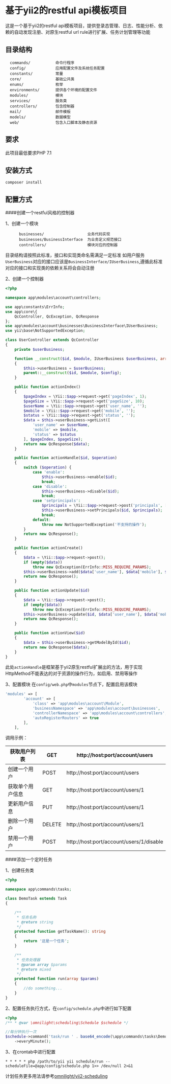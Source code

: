基于yii2的restful api模板项目
============================

这是一个基于yii2的restful api模板项目，提供登录态管理、日志、性能分析、依赖的自动发现注册、对原生restful url rule进行扩展、任务计划管理等功能

目录结构
-------------------

      commands/           命令行程序
      config/             应用配置文件及系统任务配置
      constants/          常量
      core/               基础公共类
      enums/              枚举
      environments/       提供各个环境的配置文件
      modules/            模块
      services/           服务类
      controllers/        包含控制器
      mail/               邮件模板
      models/             数据模型
      web/                包含入口脚本及静态资源



要求
------------

此项目最低要求PHP 7.1


安装方式
------------
~~~
composer install
~~~

配置方式
-------------
####创建一个restful风格的控制器

1、创建一个模块
~~~
      businesses/                   业务代码实现
      businesses/BusinessInterface  为业务定义规范接口
      controllers/                  模块对应的控制器
~~~
目录结构请按照此标准，接口和实现类命名需满足一定标准 如用户服务`UserBusiness`对应的接口应该是`BusinessInterface/IUserBusiness`,遵循此标准对应的接口和实现类的依赖关系将会自动注册

2、创建一个控制器

```php
<?php

namespace app\modules\account\controllers;

use app\constants\ErrInfo;
use app\core\{
    QcController, QcException, QcResponse
};
use app\modules\account\businesses\BusinessInterface\IUserBusiness;
use yii\base\NotSupportedException;

class UserController extends QcController
{
    private $userBusiness;

    function __construct($id, $module, IUserBusiness $userBusiness, array $config = [])
    {
        $this->userBusiness = $userBusiness;
        parent::__construct($id, $module, $config);
    }

    public function actionIndex()
    {
        $pageIndex = \Yii::$app->request->get('pageIndex', 1);
        $pageSize = \Yii::$app->request->get('pageSize', 10);
        $userName = \Yii::$app->request->get('user_name', '');
        $mobile = \Yii::$app->request->get('mobile', '');
        $status = \Yii::$app->request->get('status', '');
        $data = $this->userBusiness->getList([
            'user_name' => $userName,
            'mobile' => $mobile,
            'status' => $status
        ], $pageIndex, $pageSize);
        return new QcResponse($data);
    }

    public function actionHandle($id, $operation)
    {
        switch ($operation) {
            case 'enable':
                $this->userBusiness->enable($id);
                break;
            case 'disable':
                $this->userBusiness->disable($id);
                break;
            case 'setprincipals':
                $principals = \Yii::$app->request->post('principals', []);
                $this->userBusiness->setPrincipals($id, $principals);
                break;
            default:
                throw new NotSupportedException('不支持的操作');
        }
        return new QcResponse();
    }

    public function actionCreate()
    {
        $data = \Yii::$app->request->post();
        if (empty($data))
            throw new QcException(ErrInfo::MISS_REQUIRE_PARAMS);
        $this->userBusiness->add($data['user_name'], $data['mobile'], $data['email'], $data['password']);
        return new QcResponse();
    }

    public function actionUpdate($id)
    {
        $data = \Yii::$app->request->post();
        if (empty($data))
            throw new QcException(ErrInfo::MISS_REQUIRE_PARAMS);
        $this->userBusiness->update($id, $data['user_name'], $data['mobile'], $data['email'], $data['password']);
        return new QcResponse();
    }

    public function actionView($id)
    {
        $data = $this->userBusiness->getModelById($id);
        return new QcResponse($data);
    }
}
```
此处`actionHandle`是框架基于yii2原生restful扩展出的方法，用于实现HttpMethod不能表达的对于资源的操作行为，如启用、禁用等操作

3、配置模块
在`config/web.php`中`modules`节点下，配置启用该模块
```php
'modules' => [
        'account' => [
            'class' => 'app\modules\account\Module',
            'businessNamespace' => 'app\modules\account\businesses',
            'controllerNamespace' => 'app\modules\account\controllers',
            'autoRegisterRouters' => true
        ],
    ],
```
调用示例：

| 获取用户列表     | GET    | http://host:port/account/users           |
| ---------------- | ------ | ---------------------------------------- |
| 创建一个用户     | POST   | http://host:port/account/users           |
| 获取单个用户信息 | GET    | http://host:port/account/users/1         |
| 更新用户信息     | PUT    | http://host:port/account/users/1         |
| 删除一个用户     | DELETE | http://host:port/account/users/1         |
| 禁用一个用户     | POST   | http://host:port/account/users/1/disable |


####添加一个定时任务

1、创建任务类

```php
<?php

namespace app\commands\tasks;

class DemoTask extends Task
{

    /**
     * 任务名称
     * @return string
     */
    protected function getTaskName(): string
    {
        return '这是一个任务';
    }

    /**
     * 任务处理器
     * @param array $params
     * @return mixed
     */
    protected function run(array $params)
    {
        //do something...
    }
}
```

2、配置任务执行方式，在`config/schedule.php`中进行如下配置

```php
<?php
/** * @var \omnilight\scheduling\Schedule $schedule */

//每分钟执行一次
$schedule->command('task/run ' . base64_encode(\app\commands\tasks\DemoTask::class))
    ->everyMinute();
```
3、在crontab中进行配置

~~~
* * * * * php /path/to/yii yii schedule/run --scheduleFile=@app/config/schedule.php 1>> /dev/null 2>&1
~~~

计划任务更多用法请参考[omnilight/yii2-scheduling](https://github.com/omnilight/yii2-scheduling)